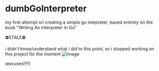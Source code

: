 # dumbGoInterpreter
my first attempt on creating a simple go intepreter, based entirely on the book "Writing An Interpreter In Go"

⛔STALE⛔

i didn't know/understand what i did to this point, so i stopped working on this project for the moment
![image](https://github.com/user-attachments/assets/507a3c41-9be2-49c4-b70d-c682e2e8eb38)

(excuses!!!!)

